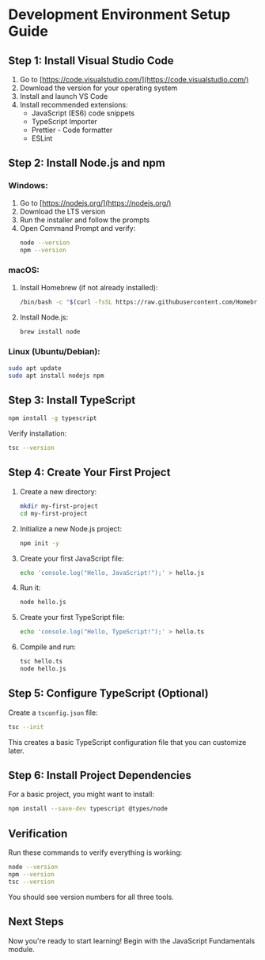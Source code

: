 # Development Environment Setup Guide

## Step 1: Install Visual Studio Code

1. Go to [https://code.visualstudio.com/](https://code.visualstudio.com/)
2. Download the version for your operating system
3. Install and launch VS Code
4. Install recommended extensions:
   - JavaScript (ES6) code snippets
   - TypeScript Importer
   - Prettier - Code formatter
   - ESLint

## Step 2: Install Node.js and npm

### Windows:
1. Go to [https://nodejs.org/](https://nodejs.org/)
2. Download the LTS version
3. Run the installer and follow the prompts
4. Open Command Prompt and verify:
   ```bash
   node --version
   npm --version
   ```

### macOS:
1. Install Homebrew (if not already installed):
   ```bash
   /bin/bash -c "$(curl -fsSL https://raw.githubusercontent.com/Homebrew/install/HEAD/install.sh)"
   ```
2. Install Node.js:
   ```bash
   brew install node
   ```

### Linux (Ubuntu/Debian):
```bash
sudo apt update
sudo apt install nodejs npm
```

## Step 3: Install TypeScript

```bash
npm install -g typescript
```

Verify installation:
```bash
tsc --version
```

## Step 4: Create Your First Project

1. Create a new directory:
   ```bash
   mkdir my-first-project
   cd my-first-project
   ```

2. Initialize a new Node.js project:
   ```bash
   npm init -y
   ```

3. Create your first JavaScript file:
   ```bash
   echo 'console.log("Hello, JavaScript!");' > hello.js
   ```

4. Run it:
   ```bash
   node hello.js
   ```

5. Create your first TypeScript file:
   ```bash
   echo 'console.log("Hello, TypeScript!");' > hello.ts
   ```

6. Compile and run:
   ```bash
   tsc hello.ts
   node hello.js
   ```

## Step 5: Configure TypeScript (Optional)

Create a `tsconfig.json` file:
```bash
tsc --init
```

This creates a basic TypeScript configuration file that you can customize later.

## Step 6: Install Project Dependencies

For a basic project, you might want to install:
```bash
npm install --save-dev typescript @types/node
```

## Verification

Run these commands to verify everything is working:
```bash
node --version
npm --version
tsc --version
```

You should see version numbers for all three tools.

## Next Steps

Now you're ready to start learning! Begin with the JavaScript Fundamentals module.